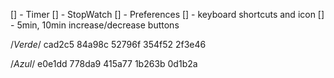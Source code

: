 [] - Timer
[] - StopWatch
[] - Preferences
[] - keyboard shortcuts and icon
[] - 5min, 10min increase/decrease buttons

/_Verde_/
cad2c5
84a98c
52796f
354f52
2f3e46

/_Azul_/
e0e1dd
778da9
415a77
1b263b
0d1b2a
